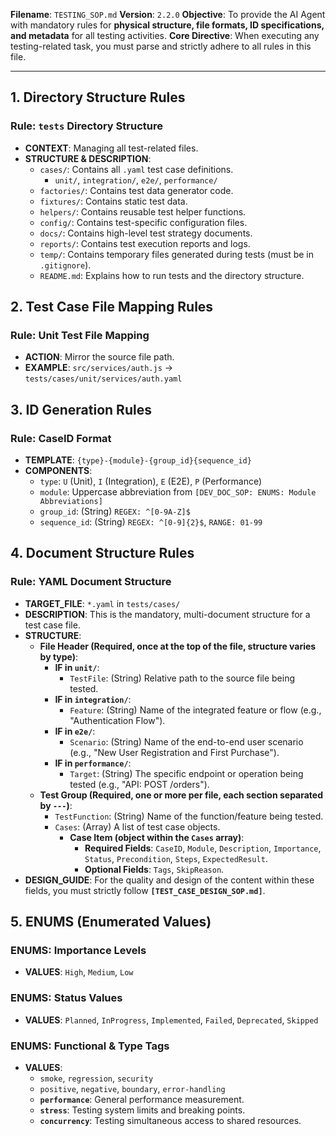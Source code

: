**Filename**: `TESTING_SOP.md`
**Version**: `2.2.0`
**Objective**: To provide the AI Agent with mandatory rules for **physical structure, file formats, ID specifications, and metadata** for all testing activities.
**Core Directive**: When executing any testing-related task, you must parse and strictly adhere to all rules in this file.

---

## 1. Directory Structure Rules

### Rule: `tests` Directory Structure
- **CONTEXT**: Managing all test-related files.
- **STRUCTURE & DESCRIPTION**:
  - `cases/`: Contains all `.yaml` test case definitions.
    - `unit/`, `integration/`, `e2e/`, `performance/`
  - `factories/`: Contains test data generator code.
  - `fixtures/`: Contains static test data.
  - `helpers/`: Contains reusable test helper functions.
  - `config/`: Contains test-specific configuration files.
  - `docs/`: Contains high-level test strategy documents.
  - `reports/`: Contains test execution reports and logs.
  - `temp/`: Contains temporary files generated during tests (must be in `.gitignore`).
  - `README.md`: Explains how to run tests and the directory structure.

## 2. Test Case File Mapping Rules

### Rule: Unit Test File Mapping
- **ACTION**: Mirror the source file path.
- **EXAMPLE**: `src/services/auth.js` -> `tests/cases/unit/services/auth.yaml`

## 3. ID Generation Rules

### Rule: CaseID Format
- **TEMPLATE**: `{type}-{module}-{group_id}{sequence_id}`
- **COMPONENTS**:
  - `type`: `U` (Unit), `I` (Integration), `E` (E2E), `P` (Performance)
  - `module`: Uppercase abbreviation from `[DEV_DOC_SOP: ENUMS: Module Abbreviations]`
  - `group_id`: (String) `REGEX: ^[0-9A-Z]$`
  - `sequence_id`: (String) `REGEX: ^[0-9]{2}$`, `RANGE: 01-99`

## 4. Document Structure Rules

### Rule: YAML Document Structure
- **TARGET_FILE**: `*.yaml` in `tests/cases/`
- **DESCRIPTION**: This is the mandatory, multi-document structure for a test case file.
- **STRUCTURE**:
  - **File Header (Required, once at the top of the file, structure varies by type)**:
    - **IF in `unit/`**:
      - `TestFile`: (String) Relative path to the source file being tested.
    - **IF in `integration/`**:
      - `Feature`: (String) Name of the integrated feature or flow (e.g., "Authentication Flow").
    - **IF in `e2e/`**:
      - `Scenario`: (String) Name of the end-to-end user scenario (e.g., "New User Registration and First Purchase").
    - **IF in `performance/`**:
      - `Target`: (String) The specific endpoint or operation being tested (e.g., "API: POST /orders").
  - **Test Group (Required, one or more per file, each section separated by `---`)**:
    - `TestFunction`: (String) Name of the function/feature being tested.
    - `Cases`: (Array) A list of test case objects.
      - **Case Item (object within the `Cases` array)**:
        - **Required Fields**: `CaseID`, `Module`, `Description`, `Importance`, `Status`, `Precondition`, `Steps`, `ExpectedResult`.
        - **Optional Fields**: `Tags`, `SkipReason`.
- **DESIGN_GUIDE**: For the quality and design of the content within these fields, you must strictly follow **`[TEST_CASE_DESIGN_SOP.md]`**.

## 5. ENUMS (Enumerated Values)

### ENUMS: Importance Levels
- **VALUES**: `High`, `Medium`, `Low`
### ENUMS: Status Values
- **VALUES**: `Planned`, `InProgress`, `Implemented`, `Failed`, `Deprecated`, `Skipped`
### ENUMS: Functional & Type Tags
- **VALUES**:
  - `smoke`, `regression`, `security`
  - `positive`, `negative`, `boundary`, `error-handling`
  - **`performance`**: General performance measurement.
  - **`stress`**: Testing system limits and breaking points.
  - **`concurrency`**: Testing simultaneous access to shared resources.